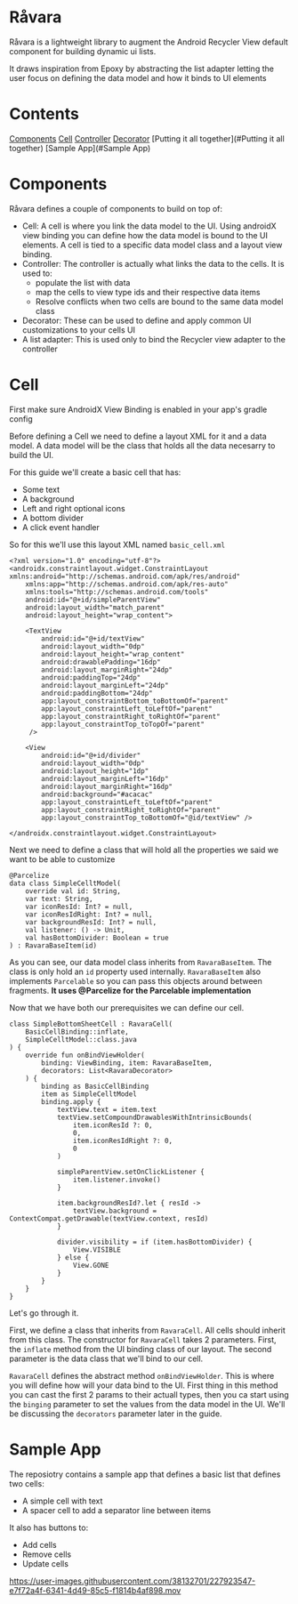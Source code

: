 # Råvara

Råvara is a lightweight library to augment the Android Recycler View default component for building dynamic ui lists. 

It draws inspiration from Epoxy by abstracting the list adapter letting the user focus on defining the data model and how it binds to UI elements

# Contents
[Components](#Components)
[Cell](#Cell)
[Controller](#Controller)
[Decorator](#Decorator)
[Putting it all together](#Putting it all together)
[Sample App](#Sample App)


# Components

Råvara defines a couple of components to build on top of:

- Cell: A cell is where you link the data model to the UI. Using androidX view binding you can define how the data model is bound to the UI elements.
A cell is tied to a specific data model class and a layout view binding.
- Controller: The controller is actually what links the data to the cells. 
It is used to:
  - populate the list with data
  - map the cells to view type ids and their respective data items
  - Resolve conflicts when two cells are bound to the same data model class
- Decorator: These can be used to define and apply common UI customizations to your cells UI
- A list adapter: This is used only to bind the Recycler view adapter to the controller

# Cell

First make sure AndroidX View Binding is enabled in your app's gradle config

Before defining a Cell we need to define a layout XML for it and a data model.
A data model will be the class that holds all the data necesarry to build the UI.

For this guide we'll create a basic cell that has:
- Some text
- A background
- Left and right optional icons
- A bottom divider
- A click event handler

So for this we'll use this layout XML named `basic_cell.xml`

```
<?xml version="1.0" encoding="utf-8"?>
<androidx.constraintlayout.widget.ConstraintLayout xmlns:android="http://schemas.android.com/apk/res/android"
    xmlns:app="http://schemas.android.com/apk/res-auto"
    xmlns:tools="http://schemas.android.com/tools"
    android:id="@+id/simpleParentView"
    android:layout_width="match_parent"
    android:layout_height="wrap_content">

    <TextView
        android:id="@+id/textView"
        android:layout_width="0dp"
        android:layout_height="wrap_content"
        android:drawablePadding="16dp"
        android:layout_marginRight="24dp"
        android:paddingTop="24dp"
        android:layout_marginLeft="24dp"
        android:paddingBottom="24dp"
        app:layout_constraintBottom_toBottomOf="parent"
        app:layout_constraintLeft_toLeftOf="parent"
        app:layout_constraintRight_toRightOf="parent"
        app:layout_constraintTop_toTopOf="parent"
     />

    <View
        android:id="@+id/divider"
        android:layout_width="0dp"
        android:layout_height="1dp"
        android:layout_marginLeft="16dp"
        android:layout_marginRight="16dp"
        android:background="#acacac"
        app:layout_constraintLeft_toLeftOf="parent"
        app:layout_constraintRight_toRightOf="parent"
        app:layout_constraintTop_toBottomOf="@id/textView" />

</androidx.constraintlayout.widget.ConstraintLayout>
```
Next we need to define a class that will hold all the properties we said we want to be able to customize

```
@Parcelize
data class SimpleCelltModel(
    override val id: String,
    var text: String,
    var iconResId: Int? = null,
    var iconResIdRight: Int? = null,
    var backgroundResId: Int? = null,
    val listener: () -> Unit,
    val hasBottomDivider: Boolean = true
) : RavaraBaseItem(id)
```
As you can see, our data model class inherits from `RavaraBaseItem`. The class is only hold an `id` property used internally. `RavaraBaseItem` also implements `Parcelable` so you can pass this objects around between fragments. **It uses @Parcelize for the Parcelable implementation**

Now that we have both our prerequisites we can define our cell.

``` 
class SimpleBottomSheetCell : RavaraCell(
    BasicCellBinding::inflate,
    SimpleCelltModel::class.java
) {
    override fun onBindViewHolder(
        binding: ViewBinding, item: RavaraBaseItem,
        decorators: List<RavaraDecorator>
    ) {
        binding as BasicCellBinding
        item as SimpleCelltModel
        binding.apply {
            textView.text = item.text
            textView.setCompoundDrawablesWithIntrinsicBounds(
                item.iconResId ?: 0,
                0,
                item.iconResIdRight ?: 0,
                0
            )

            simpleParentView.setOnClickListener {
                item.listener.invoke()
            }

            item.backgroundResId?.let { resId ->
                textView.background = ContextCompat.getDrawable(textView.context, resId)
            }

            divider.visibility = if (item.hasBottomDivider) {
                View.VISIBLE
            } else {
                View.GONE
            }
        }
    }
}

```

Let's go through it.

First, we define a class that inherits from `RavaraCell`. All cells should inherit from this class. 
The constructor for `RavaraCell` takes 2 parameters. First, the `inflate` method from the UI binding class of our layout. The second parameter is the data class that we'll bind to our cell.

`RavaraCell` defines the abstract method `onBindViewHolder`. This is where you will define how will your data bind to the UI. First thing in this method you can cast the first 2 params to their actuall types, then you ca start using the `binging` parameter to set the values from the data model in the UI. We'll be discussing the `decorators` parameter later in the guide.

# Sample App

The reposiotry contains a sample app that defines a basic list that defines two cells:
- A simple cell with text
- A spacer cell to add a separator line between items

It also has buttons to:
- Add cells
- Remove cells
- Update cells

https://user-images.githubusercontent.com/38132701/227923547-e7f72a4f-6341-4d49-85c5-f1814b4af898.mov

